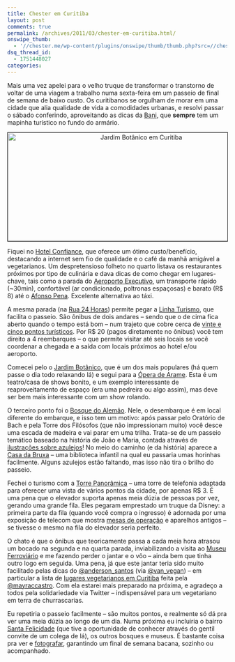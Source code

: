 ```yaml
---
title: Chester em Curitiba
layout: post
comments: true
permalink: /archives/2011/03/chester-em-curitiba.html/
onswipe_thumb:
  - '//chester.me/wp-content/plugins/onswipe/thumb/thumb.php?src=//chester.me/wp-content/uploads/2011/03/curitiba.jpg&amp;w=600&amp;h=800&amp;zc=1&amp;q=75&amp;f=0'
dsq_thread_id:
  - 1751448027
categories:
---
```

Mais uma vez apelei para o velho truque de transformar o transtorno de voltar de uma viagem a trabalho numa sexta-feira em um passeio de final de semana de baixo custo. Os curitibanos se orgulham de morar em uma cidade que alia qualidade de vida a comodidades urbanas, e resolvi passar o sábado conferindo, aproveitando as dicas da [Bani][1], que **sempre** tem um mapinha turístico no fundo do armário.

<p style="text-align: center;">
  <a href="http://www.flickr.com/photos/chesterbr/sets/72157626170985864/"><img class="aligncenter size-full wp-image-5889" style="border: 1px solid black;" title="Jardim Botânico em Curitiba" src="//chester.me/wp-content/uploads/2011/03/curitiba.jpg" alt="Jardim Botânico em Curitiba" width="597" height="249" /></a>
</p>

Fiquei no [Hotel Confiance][2], que oferece um ótimo custo/benefício, destacando a internet sem fio de qualidade e o café da manhã amigável a vegetarianos. Um despretensioso folheto no quarto listava os restaurantes próximos por tipo de culinária e dava dicas de como chegar em lugares-chave, tais como a parada do [Aeroporto Executivo][3], um transporte rápido (~30min), confortável (ar condicionado, poltronas espaçosas) e barato (R$ 8) até o [Afonso Pena][4]. Excelente alternativa ao táxi.

A mesma parada (na [Rua 24 Horas][5]) permite pegar a [Linha Turismo][6], que facilita o passeio. São ônibus de dois andares &#8211; sendo que o de cima fica aberto quando o tempo está bom &#8211; num trajeto que cobre cerca de [vinte e cinco pontos turísticos][7]. Por R$ 20 (pagos diretamente no ônibus) você tem direito a 4 reembarques &#8211; o que permite visitar até seis locais se você coordenar a chegada e a saída com locais próximos ao hotel e/ou aeroporto.

Comecei pelo o [Jardim Botânico][8], que é um dos mais populares (há quem passe o dia todo relaxando lá) e segui para a [Ópera de Arame][9]. Esta é um teatro/casa de shows bonito, e um exemplo interessante de reaproveitamento de espaço (era uma pedreira ou algo assim), mas deve ser bem mais interessante com um show rolando.

O terceiro ponto foi o [Bosque do Alemão][10]. Nele, o desembarque é em local diferente do embarque, e isso tem um motivo: após passar pelo Oratório de Bach e pela Torre dos Filósofos (que não impressionam muito) você desce uma escada de madeira e vai parar em uma trilha. Trata-se de um passeio temático baseado na história de João e Maria, contada através de [ilustrações sobre azulejos][11]! No meio do caminho (e da história) aparece a [Casa da Bruxa][12] &#8211; uma biblioteca infantil na qual eu passaria umas horinhas facilmente. Alguns azulejos estão faltando, mas isso não tira o brilho do passeio.

Fechei o turismo com a [Torre Panorâmica][13] &#8211; uma torre de telefonia adaptada para oferecer uma vista de vários pontos da cidade, por apenas R$ 3. É uma pena que o elevador suporta apenas meia dúzia de pessoas por vez, gerando uma grande fila. Eles pegaram emprestado um truque da Disney: a primeira parte da fila (quando você compra o ingresso) é adornada por uma exposição de telecom que mostra [mesas de operação][14] e aparelhos antigos &#8211; se tivesse o mesmo na fila do elevador seria perfeito.

O chato é que o ônibus que teoricamente passa a cada meia hora atrasou um bocado na segunda e na quarta parada, inviabilizando a visita ao [Museu Ferroviário][15] e me fazendo perder o jantar e o vôo &#8211; ainda bem que tinha outro logo em seguida. Uma pena, já que este jantar teria sido muito facilitado pelas dicas do [@anderson_santos][16] (via [@van_vegan][17]) &#8211; em particular a lista de [lugares vegetarianos em Curitiba][18] feita pela [@mayraccastro][19]. Com ela estarei mais preparado na próxima, e agradeço a todos pela solidariedade via Twitter &#8211; indispensável para um vegetariano em terra de churrascarias.

Eu repetiria o passeio facilmente &#8211; são muitos pontos, e realmente só dá pra ver uma meia dúzia ao longo de um dia. Numa próxima eu incluiria o bairro [Santa Felicidade][20] (que tive a oportunidade de conhecer através do gentil convite de um colega de lá), os outros bosques e museus. É bastante coisa pra ver e [fotografar][21], garantindo um final de semana bacana, sozinho ou acompanhado.

 [1]: http://baniverso.com/
 [2]: http://www.apontador.com.br/local/pr/curitiba/hoteis_e_pousadas/13000654R/confiance_batel.html
 [3]: http://www.aeroportoexecutivo.com.br/
 [4]: http://www.apontador.com.br/local/pr/sao_jose_dos_pinhais/aeroportos/J8J2XVT5/aeroporto_internacional_de_curitiba___afonso_pena.html
 [5]: http://www.curitiba-parana.net/rua24horas.htm
 [6]: http://www.curitiba.pr.gov.br/idioma/portugues/linhaturismo
 [7]: http://www.guiacuritiba.com.br/turismo/jardineiraDetail.php
 [8]: http://www.viaje.curitiba.pr.gov.br/pontosturisticos/jardimbotanico.html
 [9]: http://www.apontador.com.br/local/pr/curitiba/parques/Q8V26D8K/pedreira_paulo_leminski_opera_de_arame_.html
 [10]: http://www.apontador.com.br/local/pr/curitiba/diversoes/1128114R/bosque_alemao.html
 [11]: http://www.flickr.com/photos/chesterbr/5487203609/in/set-72157626170985864/
 [12]: http://www.flickr.com/photos/chesterbr/5487205493/in/set-72157626170985864/
 [13]: http://www.apontador.com.br/local/pr/curitiba/viagem_e_turismo/C406424218491S4914/torre_panoramica.html
 [14]: http://www.flickr.com/photos/chesterbr/5487212739/in/set-72157626170985864/
 [15]: http://www.curitiba.pr.gov.br/idioma/portugues/linhaturismo/museuferroviario
 [16]: http://twitter.com/anderson_santos
 [17]: http://twitter.com/van_vegan
 [18]: http://www.casamay.com.br/guia-vegetariano-de-curitiba-comida-pessoas-e-entidades/
 [19]: http://twitter.com/mayraccastro
 [20]: http://pt.wikipedia.org/wiki/Santa_Felicidade
 [21]: http://www.flickr.com/photos/chesterbr/sets/72157626170985864/
